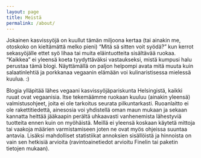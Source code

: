 ```yaml
---
layout: page
title: Meistä
permalink: /about/
---
```


Jokainen kasvissyöjä on kuullut tämän miljoona kertaa (tai ainakin me, otoskoko on kieltämättä 
melko pieni) “Mitä sä sitten voit syödä?” kun kerrot sekasyöjälle ettet syö lihaa tai muita 
eläintuotteita sisältävää ruokaa. “Kaikkea” ei yleensä koeta tyydyttäväksi vastaukseksi, mistä 
kumpusi halu perustaa tämä blogi. Näyttämällä on paljon helpompi avata mitä muuta kuin 
salaatinlehtiä ja porkkanaa vegaanin elämään voi kulinaristisessa mielessä kuulua. :) 

Blogia ylläpitää lähes vegaani kasvissyöjäpariskunta Helsingistä, kaikki ruuat ovat vegaanisia. 
Itse tekemäämme ruokaan kuuluu (ainakin yleensä) valmistusohjeet, joita ei 
ole tarkoitus seurata pilkuntarkasti. Ruoanlaitto ei ole rakettitiedettä, ainesosia voi yhdistellä 
oman maun mukaan ja sekaan kannatta heittää jääkaapin perältä uhkaavasti vanhenemista lähestyviä 
tuotteita ennen kuin on myöhäistä. Meillä ei yleensä koskaan käytetä mittoja tai vaakoja määrien 
varmistamiseen joten ne ovat myös ohjeissa suuntaa antavia. Lisäksi mahdolliset statistiikat 
annoksien sisällöistä ja hinnoista on vain sen hetkisiä arvioita (ravintoainetiedot arvioitu 
Finelin tai paketin tietojen mukaan).
